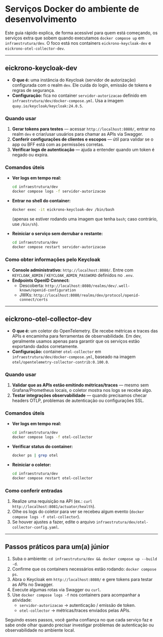 # Serviços Docker do ambiente de desenvolvimento

Este guia rápido explica, de forma acessível para quem está começando, os serviços extra que sobem quando executamos `docker compose up` em `infraestrutura/dev`. O foco está nos containers `eickrono-keycloak-dev` e `eickrono-otel-collector-dev`.

---

## eickrono-keycloak-dev

- **O que é:** uma instância do Keycloak (servidor de autorização) configurada com o realm `dev`. Ele cuida do login, emissão de tokens e regras de segurança.
- **Configuração:** fica no container `servidor-autorizacao` definido em `infraestrutura/dev/docker-compose.yml`. Usa a imagem `quay.io/keycloak/keycloak:24.0.5`.

### Quando usar

1. **Gerar tokens para testes** — acessar `http://localhost:8080/`, entrar no realm `dev` e criar/usar usuários para chamar as APIs via Swagger.
2. **Conferir configurações de clientes e escopos** — útil para validar se o app ou BFF está com as permissões corretas.
3. **Verificar logs de autenticação** — ajuda a entender quando um token é negado ou expira.

### Comandos úteis

- **Ver logs em tempo real:**
  ```bash
  cd infraestrutura/dev
  docker compose logs -f servidor-autorizacao
  ```

- **Entrar no shell do container:**
  ```bash
  docker exec -it eickrono-keycloak-dev /bin/bash
  ```
  (apenas se estiver rodando uma imagem que tenha `bash`; caso contrário, use `/bin/sh`).

- **Reiniciar o serviço sem derrubar o restante:**
  ```bash
  cd infraestrutura/dev
  docker compose restart servidor-autorizacao
  ```

### Como obter informações pelo Keycloak

- **Console administrativo:** `http://localhost:8080/`. Entre com `KEYCLOAK_ADMIN` / `KEYCLOAK_ADMIN_PASSWORD` definidos no `.env`.
- **Endpoints OpenID Connect:**  
  - Descoberta: `http://localhost:8080/realms/dev/.well-known/openid-configuration`  
  - JWKs: `http://localhost:8080/realms/dev/protocol/openid-connect/certs`

---

## eickrono-otel-collector-dev

- **O que é:** um coletor do OpenTelemetry. Ele recebe métricas e traces das APIs e encaminha para ferramentas de observabilidade. Em dev, geralmente usamos apenas para garantir que os serviços estão exportando dados corretamente.
- **Configuração:** container `otel-collector` em `infraestrutura/dev/docker-compose.yml`, baseado na imagem `otel/opentelemetry-collector-contrib:0.100.0`.

### Quando usar

1. **Validar que as APIs estão emitindo métricas/traces** — mesmo sem Grafana/Prometheus locais, o coletor mostra nos logs se recebe algo.
2. **Testar integrações observabilidade** — quando precisamos checar headers OTLP, problemas de autenticação ou configurações SSL.

### Comandos úteis

- **Ver logs em tempo real:**
  ```bash
  cd infraestrutura/dev
  docker compose logs -f otel-collector
  ```

- **Verificar status do container:**
  ```bash
  docker ps | grep otel
  ```

- **Reiniciar o coletor:**
  ```bash
  cd infraestrutura/dev
  docker compose restart otel-collector
  ```

### Como conferir entradas

1. Realize uma requisição na API (ex.: `curl http://localhost:8081/actuator/health`).
2. Olhe os logs do coletor para ver se recebeu algum evento (`docker compose logs -f otel-collector`).
3. Se houver ajustes a fazer, edite o arquivo `infraestrutura/dev/otel-collector-config.yaml`.

---

## Passos práticos para um(a) júnior

1. Suba o ambiente: `cd infraestrutura/dev && docker compose up --build -d`.
2. Confirme que os containers necessários estão rodando: `docker compose ps`.
3. Abra o Keycloak em `http://localhost:8080/` e gere tokens para testar as APIs no Swagger.
4. Execute algumas rotas via Swagger ou `curl`.
5. Use `docker compose logs -f` nos containers para acompanhar a atividade:
   - `servidor-autorizacao` → autenticação / emissão de token.
   - `otel-collector` → métricas/traces enviados pelas APIs.

Seguindo esses passos, você ganha confiança no que cada serviço faz e sabe onde olhar quando precisar investigar problemas de autenticação ou observabilidade no ambiente local.
